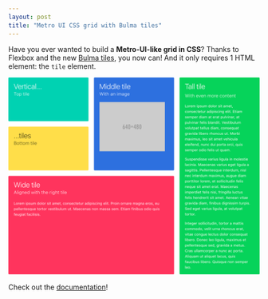 ```yaml
---
layout: post
title: "Metro UI CSS grid with Bulma tiles"
---
```


Have you ever wanted to build a **Metro-UI-like grid in CSS**?
Thanks to Flexbox and the new [Bulma tiles](/documentation/grid/tiles/), you now can! And it only requires 1 HTML element: the `tile` element.

[![Metro UI grid tiles in CSS](/images/blog/metro-ui-css-grid-tiles.png)](/documentation/grid/tiles/)

Check out the [documentation](/documentation/grid/tiles/)!
